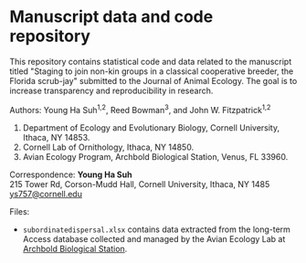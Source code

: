 # Manuscript data and code repository

This repository contains statistical code and data related to the manuscript titled "Staging to join non-kin groups in a classical cooperative breeder, the Florida scrub-jay" submitted to the Journal of Animal Ecology. The goal is to increase transparency and reproducibility in research.

Authors: Young Ha Suh<sup>1,2</sup>, Reed Bowman<sup>3</sup>, and John W. Fitzpatrick<sup>1,2</sup>

1. Department of Ecology and Evolutionary Biology, Cornell University, Ithaca, NY 14853.
2. Cornell Lab of Ornithology, Ithaca, NY 14850.
3. Avian Ecology Program, Archbold Biological Station, Venus, FL 33960.

Correspondence: **Young Ha Suh**  
215 Tower Rd, Corson-Mudd Hall, Cornell University, Ithaca, NY 1485
ys757@cornell.edu


Files:
- `subordinatedispersal.xlsx`  contains data extracted from the long-term Access database collected and managed by the Avian Ecology Lab at [Archbold Biological Station](https://www.archbold-station.org/).  
